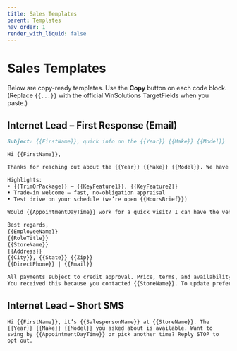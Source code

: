 ```yaml
---
title: Sales Templates
parent: Templates
nav_order: 1
render_with_liquid: false
---
```


# Sales Templates

Below are copy-ready templates. Use the **Copy** button on each code block.  
(Replace `{{...}}` with the official VinSolutions TargetFields when you paste.)

## Internet Lead – First Response (Email)

~~~md
Subject: {{FirstName}}, quick info on the {{Year}} {{Make}} {{Model}}

Hi {{FirstName}},

Thanks for reaching out about the {{Year}} {{Make}} {{Model}}. We have {{AvailabilitySummary}}.

Highlights:
• {{TrimOrPackage}} — {{KeyFeature1}}, {{KeyFeature2}}
• Trade-in welcome — fast, no-obligation appraisal
• Test drive on your schedule (we’re open {{HoursBrief}})

Would {{AppointmentDayTime}} work for a quick visit? I can have the vehicle pulled up and ready.

Best regards,
{{EmployeeName}}
{{RoleTitle}}
{{StoreName}}
{{Address}}
{{City}}, {{State}} {{Zip}}
{{DirectPhone}} | {{Email}}

All payments subject to credit approval. Price, terms, and availability subject to change without notice. See dealer for details.
You received this because you contacted {{StoreName}}. To update preferences, reply to this email or call {{SalesPhone}}.
~~~

## Internet Lead – Short SMS

~~~text
Hi {{FirstName}}, it’s {{SalespersonName}} at {{StoreName}}. The {{Year}} {{Make}} {{Model}} you asked about is available. Want to swing by {{AppointmentDayTime}} or pick another time? Reply STOP to opt out.
~~~
